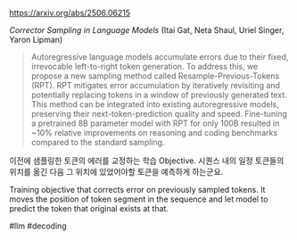 https://arxiv.org/abs/2506.06215

*Corrector Sampling in Language Models* (Itai Gat, Neta Shaul, Uriel Singer, Yaron Lipman)

> Autoregressive language models accumulate errors due to their fixed, irrevocable left-to-right token generation. To address this, we propose a new sampling method called Resample-Previous-Tokens (RPT). RPT mitigates error accumulation by iteratively revisiting and potentially replacing tokens in a window of previously generated text. This method can be integrated into existing autoregressive models, preserving their next-token-prediction quality and speed. Fine-tuning a pretrained 8B parameter model with RPT for only 100B resulted in ~10% relative improvements on reasoning and coding benchmarks compared to the standard sampling.

이전에 샘플링한 토큰의 에러를 교정하는 학습 Objective. 시퀀스 내의 일정 토큰들의 위치를 옮긴 다음 그 위치에 있었어야할 토큰을 예측하게 하는군요.

<english>
Training objective that corrects error on previously sampled tokens. It moves the position of token segment in the sequence and let model to predict the token that original exists at that.
</english>

#llm #decoding 